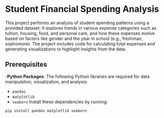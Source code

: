 # Student Financial Spending Analysis

This project performs an analysis of student spending patterns using a provided dataset. It explores trends in various expense categories such as tuition, housing, food, and personal care, and how 
these expenses evolve based on factors like gender and the year in school (e.g., freshman, sophomore). The project includes code for calculating total expenses and generating visualizations to 
highlight insights from the data.

## Prerequisites

-**Python Packages**:
The following Python libraries are required for data manipulation, visualization, and analysis:
   - `pandas`
   - `matplotlib`
   - `seaborn`
Install these dependencies by running:

   ```bash
   pip install pandas matplotlib seaborn


